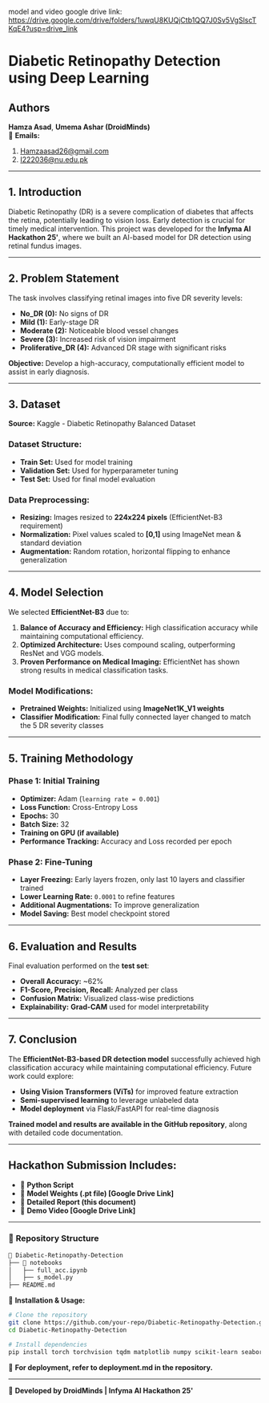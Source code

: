 model and video google drive link: https://drive.google.com/drive/folders/1uwqU8KUQjCtb1QQ7J0Sv5VgSlscTKqE4?usp=drive_link

# Diabetic Retinopathy Detection using Deep Learning

## Authors
**Hamza Asad**, **Umema Ashar (DroidMinds)**  
📧 **Emails:**  
1. Hamzaasad26@gmail.com  
2. I222036@nu.edu.pk  

---

## 1. Introduction
Diabetic Retinopathy (DR) is a severe complication of diabetes that affects the retina, potentially leading to vision loss. Early detection is crucial for timely medical intervention. This project was developed for the **Infyma AI Hackathon 25'**, where we built an AI-based model for DR detection using retinal fundus images.

---

## 2. Problem Statement
The task involves classifying retinal images into five DR severity levels:
- **No_DR (0):** No signs of DR
- **Mild (1):** Early-stage DR
- **Moderate (2):** Noticeable blood vessel changes
- **Severe (3):** Increased risk of vision impairment
- **Proliferative_DR (4):** Advanced DR stage with significant risks

**Objective:** Develop a high-accuracy, computationally efficient model to assist in early diagnosis.

---

## 3. Dataset
**Source:** Kaggle - Diabetic Retinopathy Balanced Dataset

### Dataset Structure:
- **Train Set:** Used for model training
- **Validation Set:** Used for hyperparameter tuning
- **Test Set:** Used for final model evaluation

### Data Preprocessing:
- **Resizing:** Images resized to **224x224 pixels** (EfficientNet-B3 requirement)
- **Normalization:** Pixel values scaled to **[0,1]** using ImageNet mean & standard deviation
- **Augmentation:** Random rotation, horizontal flipping to enhance generalization

---

## 4. Model Selection
We selected **EfficientNet-B3** due to:
1. **Balance of Accuracy and Efficiency:** High classification accuracy while maintaining computational efficiency.
2. **Optimized Architecture:** Uses compound scaling, outperforming ResNet and VGG models.
3. **Proven Performance on Medical Imaging:** EfficientNet has shown strong results in medical classification tasks.

### Model Modifications:
- **Pretrained Weights:** Initialized using **ImageNet1K_V1 weights**
- **Classifier Modification:** Final fully connected layer changed to match the 5 DR severity classes

---

## 5. Training Methodology

### Phase 1: Initial Training
- **Optimizer:** Adam (`learning rate = 0.001`)
- **Loss Function:** Cross-Entropy Loss
- **Epochs:** 30
- **Batch Size:** 32
- **Training on GPU (if available)**
- **Performance Tracking:** Accuracy and Loss recorded per epoch

### Phase 2: Fine-Tuning
- **Layer Freezing:** Early layers frozen, only last 10 layers and classifier trained
- **Lower Learning Rate:** `0.0001` to refine features
- **Additional Augmentations:** To improve generalization
- **Model Saving:** Best model checkpoint stored

---

## 6. Evaluation and Results
Final evaluation performed on the **test set**:
- **Overall Accuracy:** ~62%
- **F1-Score, Precision, Recall:** Analyzed per class
- **Confusion Matrix:** Visualized class-wise predictions
- **Explainability:** **Grad-CAM** used for model interpretability

---

## 7. Conclusion
The **EfficientNet-B3-based DR detection model** successfully achieved high classification accuracy while maintaining computational efficiency. Future work could explore:
- **Using Vision Transformers (ViTs)** for improved feature extraction
- **Semi-supervised learning** to leverage unlabeled data
- **Model deployment** via Flask/FastAPI for real-time diagnosis

**Trained model and results are available in the GitHub repository**, along with detailed code documentation.

---

## Hackathon Submission Includes:
- 🐍 **Python Script**
- 📂 **Model Weights (.pt file) [Google Drive Link]**
- 📄 **Detailed Report (this document)**
- 🎥 **Demo Video [Google Drive Link]**

---

### 🔗 **Repository Structure**
```bash
📂 Diabetic-Retinopathy-Detection
├── 📁 notebooks
│   ├── full_acc.ipynb
│   ├── s_model.py
├── README.md

```
📌 **Installation & Usage:**
```bash
# Clone the repository
git clone https://github.com/your-repo/Diabetic-Retinopathy-Detection.git
cd Diabetic-Retinopathy-Detection

# Install dependencies
pip install torch torchvision tqdm matplotlib numpy scikit-learn seaborn


```

📢 **For deployment, refer to deployment.md in the repository.**

---

🚀 **Developed by DroidMinds | Infyma AI Hackathon 25'**
